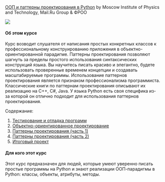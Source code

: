 [ООП и паттерны проектирования в Python](https://www.coursera.org/learn/oop-patterns-python) by Moscow Institute of Physics and Technology, Mail.Ru Group & ФРОО

 <p>
     <a href="https://www.coursera.org/learn/oop-patterns-python">
         <img src="https://github.com/VulpesCorsac/Coursera-Programming-in-Python/blob/master/Logo.png">
     </a>
  </p>

#### Об этом курсе ####
Курс возводит слушателя от написания простых конкретных классов к профессиональному конструированию приложения в объектно-ориентированной парадигме. Паттерны проектирования позволяют шагнуть за пределы простого использования синтаксических конструкций языка. Вы научитесь писать красиво и элегантно, будете использовать проверенные временем концепции и создавать масштабируемые программы. Использование паттернов проектирования является признаком профессионализма программиста.	
Классические книги по паттернам проектирования описывают их реализацию на C++, C#, Java. У языка Python есть своя специфика из-за которой он отлично подходит для использования паттернов проектирования.

Содержание:
1. [Тестирование и отладка программ](https://github.com/VulpesCorsac/Coursera-Programming-in-Python/tree/master/2%20-%20OOP%20and%20design%20patterns%20in%20Python/Week%201)
2. [Объектно-ориентированное проектирование](https://github.com/VulpesCorsac/Coursera-Programming-in-Python/tree/master/2%20-%20OOP%20and%20design%20patterns%20in%20Python/Week%202)
3. [Паттерны проектирования (часть 1)](https://github.com/VulpesCorsac/Coursera-Programming-in-Python/tree/master/2%20-%20OOP%20and%20design%20patterns%20in%20Python/Week%203)
4. [Паттерны проектирования (часть 2)](https://github.com/VulpesCorsac/Coursera-Programming-in-Python/tree/master/2%20-%20OOP%20and%20design%20patterns%20in%20Python/Week%204)
5. [Итоговый проект](https://github.com/VulpesCorsac/Coursera-Programming-in-Python/tree/master/2%20-%20OOP%20and%20design%20patterns%20in%20Python/Week%205)


#### Для кого этот курс ####
Этот курс предназначен для людей, которые умеют уверенно писать простые программы на Python и знают реализации ООП-парадигмы в Python: классы, объекты, атрибуты, методы.